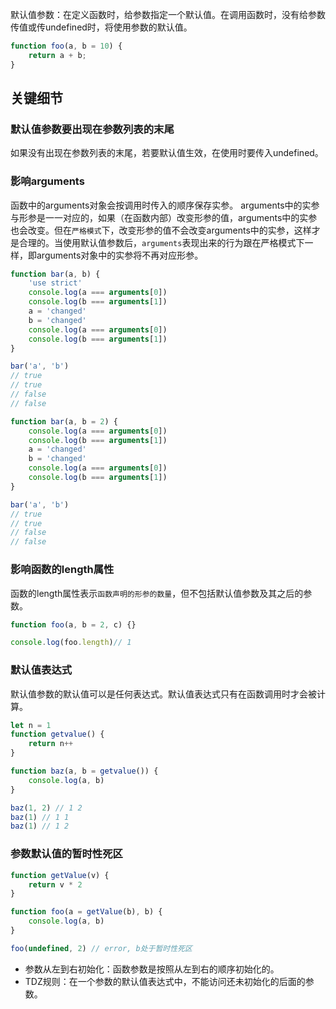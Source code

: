 默认值参数：在定义函数时，给参数指定一个默认值。在调用函数时，没有给参数传值或传undefined时，将使用参数的默认值。

```js
function foo(a, b = 10) {
    return a + b;
}
```

## 关键细节
### 默认值参数要出现在参数列表的末尾
如果没有出现在参数列表的末尾，若要默认值生效，在使用时要传入undefined。

### 影响arguments
函数中的arguments对象会按调用时传入的顺序保存实参。
arguments中的实参与形参是一一对应的，如果（在函数内部）改变形参的值，arguments中的实参也会改变。但在`严格模式`下，改变形参的值不会改变arguments中的实参，这样才是合理的。当使用默认值参数后，`arguments`表现出来的行为跟在严格模式下一样，即arguments对象中的实参将不再对应形参。

```js
function bar(a, b) {
    'use strict'
    console.log(a === arguments[0])
    console.log(b === arguments[1])
    a = 'changed'
    b = 'changed'
    console.log(a === arguments[0])
    console.log(b === arguments[1])
}

bar('a', 'b')
// true
// true
// false
// false

function bar(a, b = 2) {
    console.log(a === arguments[0])
    console.log(b === arguments[1])
    a = 'changed'
    b = 'changed'
    console.log(a === arguments[0])
    console.log(b === arguments[1])
}

bar('a', 'b')
// true
// true
// false
// false
```

### 影响函数的length属性
函数的length属性表示`函数声明的形参的数量`，但不包括默认值参数及其之后的参数。

```js
function foo(a, b = 2, c) {}

console.log(foo.length)// 1
```

### 默认值表达式
默认值参数的默认值可以是任何表达式。默认值表达式只有在函数调用时才会被计算。

```js
let n = 1
function getvalue() {
    return n++
}

function baz(a, b = getvalue()) {
    console.log(a, b)
}

baz(1, 2) // 1 2
baz(1) // 1 1
baz(1) // 1 2
```

### 参数默认值的暂时性死区

```js
function getValue(v) {
    return v * 2
}

function foo(a = getValue(b), b) {
    console.log(a, b)
}

foo(undefined, 2) // error, b处于暂时性死区
```

* 参数从左到右初始化：函数参数是按照从左到右的顺序初始化的。
* TDZ规则：在一个参数的默认值表达式中，不能访问还未初始化的后面的参数。